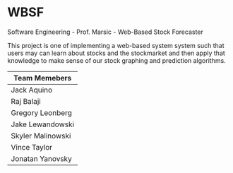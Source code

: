 # WBSF
Software Engineering - Prof. Marsic - Web-Based Stock Forecaster

This project is one of implementing a web-based system system such that users may can learn about stocks and the stockmarket and then apply that knowledge to make sense of our stock graphing and prediction algorithms.

| Team Memebers |
| ------------------ |
| Jack Aquino |
| Raj Balaji |
| Gregory Leonberg |
| Jake Lewandowski |
| Skyler Malinowski |
| Vince Taylor |
| Jonatan Yanovsky |
